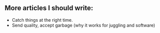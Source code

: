 
## More articles I should write:

 - Catch things at the right time.
 - Send quality, accept garbage (why it works for juggling and software)

